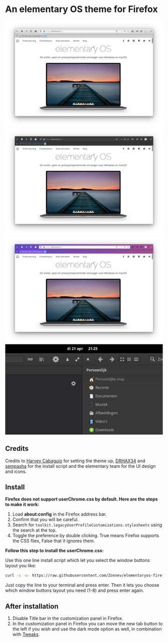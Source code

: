# An elementary OS theme for Firefox
![Screenshot](Screenshot_normalmode_hera.png)
![Screenshot](Screenshot_darkmode_hera.png)
![Screenshot](Screenshot_privatemode_hera.png)
![Screenshot](Screenshot_tiled_windows.png)

## Credits

Credits to [Harvey Cabaguio](https://github.com/harveycabaguio/firefox-elementary-theme) for setting the theme up, [DRHAX34](https://github.com/DRHAX34) and [sempasha](https://github.com/sempasha) for the install script and the elementary team for the UI design and icons.

## Install

**Firefox does not support userChrome.css by default. Here are the steps to make it work:**

  1. Load **about:config** in the Firefox address bar.
  2. Confirm that you will be careful.
  3. Search for `toolkit.legacyUserProfileCustomizations.stylesheets` using the search at the top.
  4. Toggle the preference by double clicking. True means Firefox supports the CSS files, False that it ignores them.

**Follow this step to install the userChrome.css:**

Use this one line install script which let you select the window buttons layout you like:

```bash
curl -s -o- https://raw.githubusercontent.com/Zonnev/elementaryos-firefox-theme/master/install.sh | bash
```
Just copy the line to your terminal and press enter. Then it lets you choose which window buttons layout you need (1-8) and press enter again.

## After installation

1. Disable Title bar in the customization panel in Firefox. 
2. In the customization panel in Firefox you can move the new tab button to the left if you wish and use the dark mode option as well, in combination with [Tweaks](https://github.com/elementary-tweaks/elementary-tweaks).
